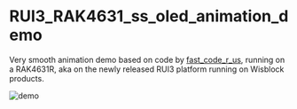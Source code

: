 # RUI3_RAK4631_ss_oled_animation_demo

Very smooth animation demo based on code by [fast_code_r_us](https://github.com/bitbank2/), running on a RAK4631R, aka on the newly released RUI3 platform running on Wisblock products.

![demo](smooth.gif)